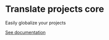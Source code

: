 # Translate projects core

Easily globalize your projects

[See documentation](https://translateprojects.neiderruiz.com/)